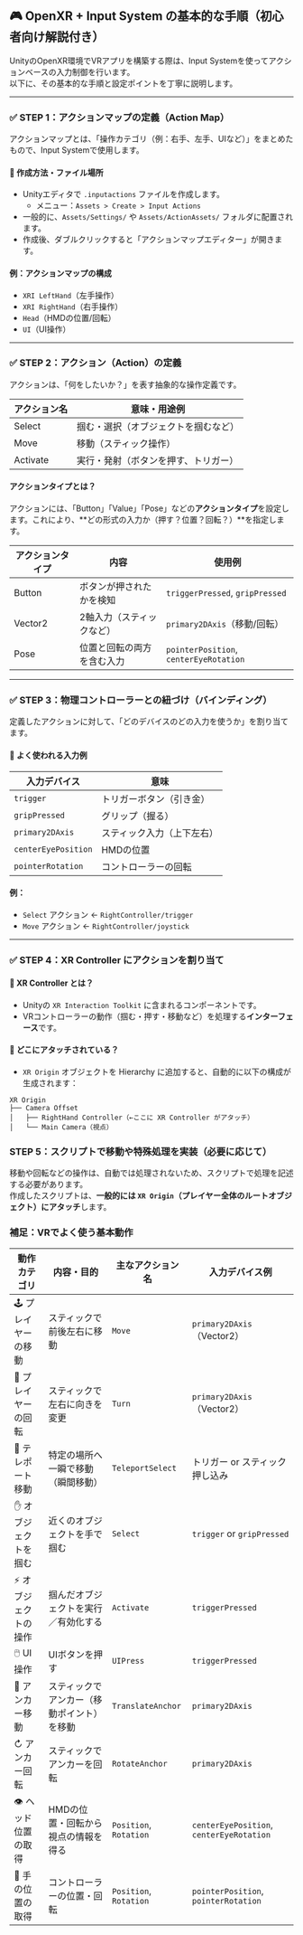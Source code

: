 ## 🎮 OpenXR + Input System の基本的な手順（初心者向け解説付き）

UnityのOpenXR環境でVRアプリを構築する際は、Input Systemを使ってアクションベースの入力制御を行います。  
以下に、その基本的な手順と設定ポイントを丁寧に説明します。

---

### ✅ STEP 1：アクションマップの定義（Action Map）

アクションマップとは、「操作カテゴリ（例：右手、左手、UIなど）」をまとめたもので、Input Systemで使用します。

#### 🔧 作成方法・ファイル場所

- Unityエディタで `.inputactions` ファイルを作成します。
  - メニュー：`Assets > Create > Input Actions`
- 一般的に、`Assets/Settings/` や `Assets/ActionAssets/` フォルダに配置されます。
- 作成後、ダブルクリックすると「アクションマップエディター」が開きます。

#### 例：アクションマップの構成

- `XRI LeftHand`（左手操作）
- `XRI RightHand`（右手操作）
- `Head`（HMDの位置/回転）
- `UI`（UI操作）

---

### ✅ STEP 2：アクション（Action）の定義

アクションは、「何をしたいか？」を表す抽象的な操作定義です。

| アクション名 | 意味・用途例                        |
|--------------|-------------------------------------|
| Select       | 掴む・選択（オブジェクトを掴むなど）|
| Move         | 移動（スティック操作）             |
| Activate     | 実行・発射（ボタンを押す、トリガー）|

#### アクションタイプとは？

アクションには、「Button」「Value」「Pose」などの**アクションタイプ**を設定します。これにより、**どの形式の入力か（押す？位置？回転？）**を指定します。

| アクションタイプ | 内容                             | 使用例                             |
|------------------|----------------------------------|------------------------------------|
| Button           | ボタンが押されたかを検知         | `triggerPressed`, `gripPressed`   |
| Vector2          | 2軸入力（スティックなど）         | `primary2DAxis`（移動/回転）       |
| Pose             | 位置と回転の両方を含む入力        | `pointerPosition`, `centerEyeRotation` |

---

### ✅ STEP 3：物理コントローラーとの紐づけ（バインディング）

定義したアクションに対して、「どのデバイスのどの入力を使うか」を割り当てます。

#### 📍 よく使われる入力例

| 入力デバイス         | 意味                                 |
|----------------------|--------------------------------------|
| `trigger`            | トリガーボタン（引き金）              |
| `gripPressed`        | グリップ（握る）                      |
| `primary2DAxis`      | スティック入力（上下左右）            |
| `centerEyePosition`  | HMDの位置                             |
| `pointerRotation`    | コントローラーの回転                  |

#### 例：

- `Select` アクション ← `RightController/trigger`
- `Move` アクション ← `RightController/joystick`

---

### ✅ STEP 4：XR Controller にアクションを割り当て

#### 🔧 XR Controller とは？

- Unityの `XR Interaction Toolkit` に含まれるコンポーネントです。
- VRコントローラーの動作（掴む・押す・移動など）を処理する**インターフェース**です。

#### 📍 どこにアタッチされている？

- `XR Origin` オブジェクトを Hierarchy に追加すると、自動的に以下の構成が生成されます：

```plaintext
XR Origin
├── Camera Offset
│   ├── RightHand Controller（←ここに XR Controller がアタッチ）
│   └── Main Camera（視点）
```
### STEP 5：スクリプトで移動や特殊処理を実装（必要に応じて）

移動や回転などの操作は、自動では処理されないため、スクリプトで処理を記述する必要があります。  
作成したスクリプトは、**一般的には `XR Origin`（プレイヤー全体のルートオブジェクト）にアタッチ**します。

### 補足：VRでよく使う基本動作

| 動作カテゴリ        | 内容・目的                              | 主なアクション名    | 入力デバイス例                      |
|---------------------|-------------------------------------------|----------------------|-------------------------------------|
| 🕹️ プレイヤーの移動    | スティックで前後左右に移動                 | `Move`               | `primary2DAxis`（Vector2）         |
| 🔄 プレイヤーの回転    | スティックで左右に向きを変更               | `Turn`               | `primary2DAxis`（Vector2）         |
| 📍 テレポート移動     | 特定の場所へ一瞬で移動（瞬間移動）         | `TeleportSelect`     | トリガー or スティック押し込み     |
| ✋ オブジェクトを掴む  | 近くのオブジェクトを手で掴む               | `Select`             | `trigger` or `gripPressed`         |
| ⚡ オブジェクトの操作  | 掴んだオブジェクトを実行／有効化する       | `Activate`           | `triggerPressed`                   |
| 🖱️ UI操作             | UIボタンを押す                            | `UIPress`            | `triggerPressed`                   |
| 🎯 アンカー移動       | スティックでアンカー（移動ポイント）を移動 | `TranslateAnchor`    | `primary2DAxis`                    |
| ↻ アンカー回転       | スティックでアンカーを回転                | `RotateAnchor`       | `primary2DAxis`                    |
| 👁️ ヘッド位置の取得   | HMDの位置・回転から視点の情報を得る        | `Position`, `Rotation` | `centerEyePosition`, `centerEyeRotation` |
| 🧭 手の位置の取得     | コントローラーの位置・回転                 | `Position`, `Rotation` | `pointerPosition`, `pointerRotation` |
